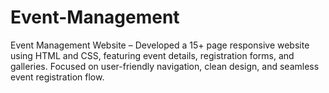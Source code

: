 # Event-Management
Event Management Website – Developed a 15+ page responsive website using HTML and CSS, featuring event details, registration forms, and galleries. Focused on user-friendly navigation, clean design, and seamless event registration flow.
